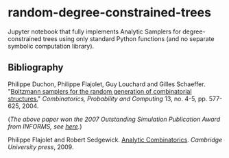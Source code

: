 # random-degree-constrained-trees
Jupyter notebook that fully implements Analytic Samplers for degree-constrained trees using only standard Python functions (and no separate symbolic computation library).

## Bibliography

Philippe Duchon, Philippe Flajolet, Guy Louchard and Gilles Schaeffer. "[Boltzmann samplers for the random generation of combinatorial structures.](http://algo.inria.fr/flajolet/Publications/DuFlLoSc04.pdf)" *Combinatorics, Probability and Computing* 13, no. 4-5, pp. 577-625, 2004.

(*The above paper won the 2007 Outstanding Simulation Publication Award from INFORMS, see [here](https://www.informs.org/Recognizing-Excellence/Community-Prizes/Simulation-Society/Outstanding-Simulation-Publication-Award).*)

Philippe Flajolet and Robert Sedgewick. [Analytic Combinatorics](http://algo.inria.fr/flajolet/Publications/book.pdf). *Cambridge University press*, 2009.
